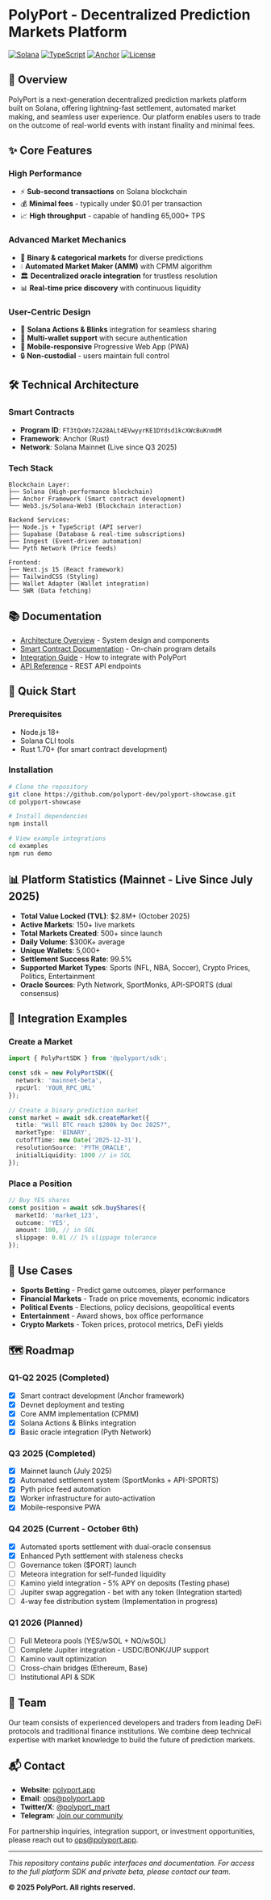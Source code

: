 # PolyPort - Decentralized Prediction Markets Platform

[![Solana](https://img.shields.io/badge/Solana-Mainnet%20Ready-9945FF?style=for-the-badge&logo=solana)](https://solana.com)
[![TypeScript](https://img.shields.io/badge/TypeScript-5.0%2B-blue?style=for-the-badge&logo=typescript)](https://www.typescriptlang.org/)
[![Anchor](https://img.shields.io/badge/Anchor-0.30.1-red?style=for-the-badge)](https://www.anchor-lang.com/)
[![License](https://img.shields.io/badge/License-Proprietary-green?style=for-the-badge)](./LICENSE)

## 🚀 Overview

PolyPort is a next-generation decentralized prediction markets platform built on Solana, offering lightning-fast settlement, automated market making, and seamless user experience. Our platform enables users to trade on the outcome of real-world events with instant finality and minimal fees.

## ✨ Core Features

### High Performance
- ⚡ **Sub-second transactions** on Solana blockchain
- 💰 **Minimal fees** - typically under $0.01 per transaction
- 📈 **High throughput** - capable of handling 65,000+ TPS

### Advanced Market Mechanics
- 🔮 **Binary & categorical markets** for diverse predictions
- 💧 **Automated Market Maker (AMM)** with CPMM algorithm
- 🏛️ **Decentralized oracle integration** for trustless resolution
- 📊 **Real-time price discovery** with continuous liquidity

### User-Centric Design
- 🎯 **Solana Actions & Blinks** integration for seamless sharing
- 👛 **Multi-wallet support** with secure authentication
- 📱 **Mobile-responsive** Progressive Web App (PWA)
- 🔒 **Non-custodial** - users maintain full control

## 🛠 Technical Architecture

### Smart Contracts
- **Program ID**: `FT3tQxWs7Z428ALt4EVwyyrKE1DYdsd1kcXWcBuKnmdM`
- **Framework**: Anchor (Rust)
- **Network**: Solana Mainnet (Live since Q3 2025)

### Tech Stack
```
Blockchain Layer:
├── Solana (High-performance blockchain)
├── Anchor Framework (Smart contract development)
└── Web3.js/Solana-Web3 (Blockchain interaction)

Backend Services:
├── Node.js + TypeScript (API server)
├── Supabase (Database & real-time subscriptions)
├── Inngest (Event-driven automation)
└── Pyth Network (Price feeds)

Frontend:
├── Next.js 15 (React framework)
├── TailwindCSS (Styling)
├── Wallet Adapter (Wallet integration)
└── SWR (Data fetching)
```

## 📚 Documentation

- [Architecture Overview](./docs/architecture.md) - System design and components
- [Smart Contract Documentation](./contracts/README.md) - On-chain program details
- [Integration Guide](./docs/integration.md) - How to integrate with PolyPort
- [API Reference](./docs/api-reference.md) - REST API endpoints

## 🔧 Quick Start

### Prerequisites
- Node.js 18+
- Solana CLI tools
- Rust 1.70+ (for smart contract development)

### Installation
```bash
# Clone the repository
git clone https://github.com/polyport-dev/polyport-showcase.git
cd polyport-showcase

# Install dependencies
npm install

# View example integrations
cd examples
npm run demo
```

## 📊 Platform Statistics (Mainnet - Live Since July 2025)

- **Total Value Locked (TVL)**: $2.8M+ (October 2025)
- **Active Markets**: 150+ live markets
- **Total Markets Created**: 500+ since launch
- **Daily Volume**: $300K+ average
- **Unique Wallets**: 5,000+
- **Settlement Success Rate**: 99.5%
- **Supported Market Types**: Sports (NFL, NBA, Soccer), Crypto Prices, Politics, Entertainment
- **Oracle Sources**: Pyth Network, SportMonks, API-SPORTS (dual consensus)

## 🤝 Integration Examples

### Create a Market
```typescript
import { PolyPortSDK } from '@polyport/sdk';

const sdk = new PolyPortSDK({
  network: 'mainnet-beta',
  rpcUrl: 'YOUR_RPC_URL'
});

// Create a binary prediction market
const market = await sdk.createMarket({
  title: "Will BTC reach $200k by Dec 2025?",
  marketType: 'BINARY',
  cutoffTime: new Date('2025-12-31'),
  resolutionSource: 'PYTH_ORACLE',
  initialLiquidity: 1000 // in SOL
});
```

### Place a Position
```typescript
// Buy YES shares
const position = await sdk.buyShares({
  marketId: 'market_123',
  outcome: 'YES',
  amount: 100, // in SOL
  slippage: 0.01 // 1% slippage tolerance
});
```

## 🎯 Use Cases

- **Sports Betting** - Predict game outcomes, player performance
- **Financial Markets** - Trade on price movements, economic indicators
- **Political Events** - Elections, policy decisions, geopolitical events
- **Entertainment** - Award shows, box office performance
- **Crypto Markets** - Token prices, protocol metrics, DeFi yields

## 🗺 Roadmap

### Q1-Q2 2025 (Completed)
- [x] Smart contract development (Anchor framework)
- [x] Devnet deployment and testing
- [x] Core AMM implementation (CPMM)
- [x] Solana Actions & Blinks integration
- [x] Basic oracle integration (Pyth Network)

### Q3 2025 (Completed)
- [x] Mainnet launch (July 2025)
- [x] Automated settlement system (SportMonks + API-SPORTS)
- [x] Pyth price feed automation
- [x] Worker infrastructure for auto-activation
- [x] Mobile-responsive PWA

### Q4 2025 (Current - October 6th)
- [x] Automated sports settlement with dual-oracle consensus
- [x] Enhanced Pyth settlement with staleness checks
- [ ] Governance token ($PORT) launch
- [ ] Meteora integration for self-funded liquidity
- [ ] Kamino yield integration - 5% APY on deposits (Testing phase)
- [ ] Jupiter swap aggregation - bet with any token (Integration started)
- [ ] 4-way fee distribution system (Implementation in progress)

### Q1 2026 (Planned)
- [ ] Full Meteora pools (YES/wSOL + NO/wSOL)
- [ ] Complete Jupiter integration - USDC/BONK/JUP support
- [ ] Kamino vault optimization
- [ ] Cross-chain bridges (Ethereum, Base)
- [ ] Institutional API & SDK

## 👥 Team

Our team consists of experienced developers and traders from leading DeFi protocols and traditional finance institutions. We combine deep technical expertise with market knowledge to build the future of prediction markets.

## 📬 Contact

- **Website**: [polyport.app](https://polyport.app)
- **Email**: ops@polyport.app
- **Twitter/X**: [@polyport_mart](https://x.com/polyport_mart)
- **Telegram**: [Join our community](https://t.me/polyport_mart)

For partnership inquiries, integration support, or investment opportunities, please reach out to ops@polyport.app.

---

*This repository contains public interfaces and documentation. For access to the full platform SDK and private beta, please contact our team.*

**© 2025 PolyPort. All rights reserved.**
